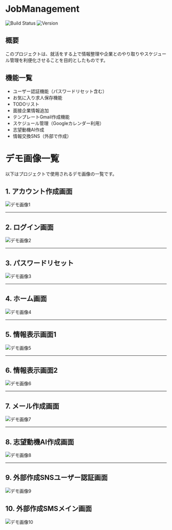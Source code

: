 # JobManagement

![Build Status](https://img.shields.io/badge/build-passing-brightgreen)
![Version](https://img.shields.io/badge/version-1.0.0-blue)

## 概要
このプロジェクトは、就活をする上で情報整理や企業とのやり取りやスケジュール管理を利便化させることを目的としたものです。

## 機能一覧
- ユーザー認証機能（パスワードリセット含む）
- お気に入り求人保存機能
- TODOリスト
- 面接企業情報追加
- テンプレートGmail作成機能
- スケジュール管理（Googleカレンダー利用）
- 志望動機AI作成
- 情報交換SNS（外部で作成）

# デモ画像一覧

以下はプロジェクトで使用されるデモ画像の一覧です。

## **1. アカウント作成画面**
![デモ画像1](src/main/resources/static/demo_images/162138.png)



---



## **2. ログイン画面**
![デモ画像2](src/main/resources/static/demo_images/162156.png)


---

## **3. パスワードリセット**
![デモ画像3](src/main/resources/static/demo_images/162209.png)



---

## **4. ホーム画面**
![デモ画像4](src/main/resources/static/demo_images/162222.png)


---

## **5. 情報表示画面1**
![デモ画像5](src/main/resources/static/demo_images/162238.png)



---

## **6. 情報表示画面2**
![デモ画像6](src/main/resources/static/demo_images/162248.png)



---

## **7. メール作成画面**
![デモ画像7](src/main/resources/static/demo_images/162301.png)



---
## **8. 志望動機AI作成画面**
![デモ画像8](src/main/resources/static/demo_images/162312.png)



---

## **9. 外部作成SNSユーザー認証画面**
![デモ画像9](src/main/resources/static/demo_images/162325.png)




## **10. 外部作成SMSメイン画面**
![デモ画像10](src/main/resources/static/demo_images/162338.png)





